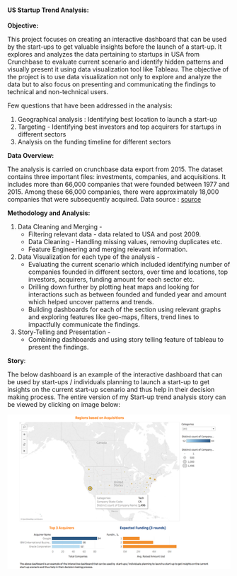 
#### US Startup Trend Analysis:

__Objective:__

This project focuses on creating an interactive dashboard that can be used by the start-ups to get valuable insights before the launch of a start-up. It explores and analyzes the data pertaining to startups in USA from Crunchbase to evaluate current scenario and identify hidden patterns and visually present it using data visualization tool like Tableau. The objective of the project is to use data visualization not only to explore and analyze the data but to also focus on presenting and communicating the findings to technical and non-technical users. 

Few questions that have been addressed in the analysis:
1. Geographical analysis : Identifying best location to launch a start-up
2. Targeting - Identifying best investors and top acquirers for startups in different sectors
3. Analysis on the funding timeline for different sectors

__Data Overview:__

The analysis is carried on crunchbase data export from 2015. The dataset contains three important files: investments, companies, and acquisitions. It includes more than 66,000 companies that were founded between 1977 and 2015. Among these 66,000 companies, there were approximately 18,000 companies that were subsequently acquired. 
Data source : [source] 

[source]:https://github.com/notpeter/crunchbase-data

__Methodology and Analysis:__

1. Data Cleaning and Merging - 
   * Filtering relevant data - data related to USA and post 2009.
   * Data Cleaning - Handling missing values, removing duplicates etc. 
   * Feature Engineering and merging relevant information.
2. Data Visualization for each type of the analysis  -
    * Evaluating the current scenario which included identifying number of companies founded in different sectors, over time and locations, top investors, acquirers, funding amount for each sector etc. 
    * Drilling down further by plotting heat maps and looking for interactions such as between founded and funded year and amount which helped uncover patterns and trends. 
    * Building dashboards for each of the section using relevant graphs and exploring features like geo-maps, filters, trend lines to impactfully communicate the findings.  
3. Story-Telling and Presentation - 
   * Combining dashboards and using story telling feature of tableau to present the findings.

__Story__:

The below dashboard is an example of the interactive dashboard that can be used by  start-ups / individuals planning to launch a start-up to get insights on the current start-up scenario and thus help in their decision making process.
The entire version of my Start-up trend analysis story can be viewed by clicking on image below:

[![title](Tableau.png "Title")](https://public.tableau.com/profile/dakshata#!/vizhome/StartUpTrendAnalysis/StartupAnalysis?publish=yes)
